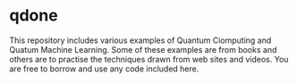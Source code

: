 # qdone
This repository includes various examples of Quantum Ciomputing and Quatum Machine Learning. Some of these examples are from books and others are to practise the techniques drawn from web sites and videos. You are free to borrow and use any code included here.
